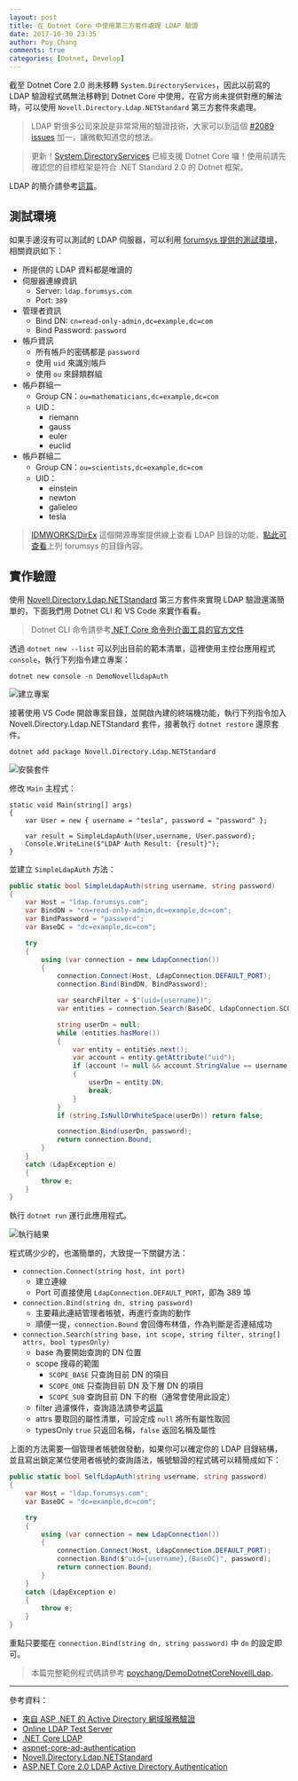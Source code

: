 ```yaml
---
layout: post
title: 在 Dotnet Core 中使用第三方套件處理 LDAP 驗證
date: 2017-10-30 23:35
author: Poy Chang
comments: true
categories: [Dotnet, Develop]
---
```

截至 Dotnet Core 2.0 尚未移轉 `System.DirectoryServices`，因此以前寫的 LDAP 驗證程式碼無法移轉到 Dotnet Core 中使用，在官方尚未提供對應的解法時，可以使用 `Novell.Directory.Ldap.NETStandard` 第三方套件來處理。

>LDAP 對很多公司來說是非常常用的驗證技術，大家可以到這個 [#2089 issues](https://github.com/dotnet/corefx/issues/2089) 加一，讓微軟知道您的想法。

>更新！[System.DirectoryServices](https://www.nuget.org/packages/System.DirectoryServices) 已經支援 Dotnet Core 囉！使用前請先確認您的目標框架是符合 .NET Standard 2.0 的 Dotnet 框架。

LDAP 的簡介請參考[這篇](/ldap-introduction/)。

## 測試環境

如果手邊沒有可以測試的 LDAP 伺服器，可以利用 [forumsys 提供的測試環境](http://www.forumsys.com/tutorials/integration-how-to/ldap/online-ldap-test-server/)，相關資訊如下：

* 所提供的 LDAP 資料都是唯讀的
* 伺服器連線資訊
	* Server: `ldap.forumsys.com`  
	* Port: `389`
* 管理者資訊
	* Bind DN: `cn=read-only-admin,dc=example,dc=com`
	* Bind Password: `password`
* 帳戶資訊
	* 所有帳戶的密碼都是 `password`
	* 使用 `uid` 來識別帳戶
	* 使用 `ou` 來歸類群組
* 帳戶群組一
	* Group CN：`ou=mathematicians,dc=example,dc=com`
	* UID：
		* riemann
		* gauss
		* euler
		* euclid
* 帳戶群組二
	* Group CN：`ou=scientists,dc=example,dc=com`
	* UID：
		* einstein
		* newton
		* galieleo
		* tesla

>[IDMWORKS/DirEx](https://github.com/IDMWORKS/DirEx) 這個開源專案提供線上查看 LDAP 目錄的功能，[點此可查看](https://direx.azurewebsites.net/home/connect?host=ldap.virginia.edu&port=389&baseDn=o=University)上列 forumsys 的目錄內容。

## 實作驗證

使用 [Novell.Directory.Ldap.NETStandard](https://github.com/dsbenghe/Novell.Directory.Ldap.NETStandard) 第三方套件來實現 LDAP 驗證還滿簡單的，下面我們用 Dotnet CLI 和 VS Code 來實作看看。

>Dotnet CLI 命令請參考[.NET Core 命令列介面工具的官方文件](https://docs.microsoft.com/zh-tw/dotnet/core/tools/?tabs=netcore2x&WT.mc_id=DT-MVP-5003022)

透過 `dotnet new --list` 可以列出目前的範本清單，這裡使用主控台應用程式 `console`，執行下列指令建立專案：

```
dotnet new console -n DemoNovellLdapAuth
```

![建立專案](https://i.imgur.com/goduskI.png)

接著使用 VS Code 開啟專案目錄，並開啟內建的終端機功能，執行下列指令加入 Novell.Directory.Ldap.NETStandard 套件，接著執行 `dotnet restore` 還原套件。

```
dotnet add package Novell.Directory.Ldap.NETStandard
```

![安裝套件](https://i.imgur.com/4Oz3vdm.png)

修改 `Main` 主程式：

```scharp
static void Main(string[] args)
{
    var User = new { username = "tesla", password = "password" };

    var result = SimpleLdapAuth(User.username, User.password);
    Console.WriteLine($"LDAP Auth Result: {result}");
}
```

並建立 `SimpleLdapAuth` 方法：

```csharp
public static bool SimpleLdapAuth(string username, string password)
{
    var Host = "ldap.forumsys.com";
    var BindDN = "cn=read-only-admin,dc=example,dc=com";
    var BindPassword = "password";
    var BaseDC = "dc=example,dc=com";

    try
    {
        using (var connection = new LdapConnection())
        {
            connection.Connect(Host, LdapConnection.DEFAULT_PORT);
            connection.Bind(BindDN, BindPassword);

            var searchFilter = $"(uid={username})";
            var entities = connection.Search(BaseDC, LdapConnection.SCOPE_SUB, searchFilter, null, false);

            string userDn = null;
            while (entities.hasMore())
            {
                var entity = entities.next();
                var account = entity.getAttribute("uid");
                if (account != null && account.StringValue == username)
                {
                    userDn = entity.DN;
                    break;
                }
            }
            if (string.IsNullOrWhiteSpace(userDn)) return false;

            connection.Bind(userDn, password);
            return connection.Bound;
        }
    }
    catch (LdapException e)
    {
        throw e;
    }
}
```

執行 `dotnet run` 運行此應用程式。

![執行結果](https://i.imgur.com/tsmCf8a.png)

程式碼少少的，也滿簡單的，大致提一下關鍵方法：

* `connection.Connect(string host, int port)`
	* 建立連線
	* Port 可直接使用 `LdapConnection.DEFAULT_PORT`，即為 389 埠
* `connection.Bind(string dn, string password)`
	* 主要藉此連結管理者帳號，再進行查詢的動作
	* 順便一提，`connection.Bound` 會回傳布林值，作為判斷是否連結成功
* `connection.Search(string base, int scope, string filter, string[] attrs, bool typesOnly)`
	* base 為要開始查詢的 DN 位置
	* scope 搜尋的範圍
		* `SCOPE_BASE` 只查詢目前 DN 的項目
		* `SCOPE_ONE` 只查詢目前 DN 及下層 DN 的項目 
		* `SCOPE_SUB` 查詢目前 DN 下的樹（通常會使用此設定）
	* filter 過濾條件，查詢語法請參考[這篇](/ldap-introduction/)
	* attrs 要取回的屬性清單，可設定成 `null` 將所有屬性取回
	* typesOnly `true` 只返回名稱，`false` 返回名稱及屬性

上面的方法需要一個管理者帳號做發動，如果你可以確定你的 LDAP 目錄結構，並且寫出鎖定某位使用者帳號的查詢語法，帳號驗證的程式碼可以精簡成如下：

```csharp
public static bool SelfLdapAuth(string username, string password)
{
    var Host = "ldap.forumsys.com";
    var BaseDC = "dc=example,dc=com";

    try
    {
        using (var connection = new LdapConnection())
        {
            connection.Connect(Host, LdapConnection.DEFAULT_PORT);
            connection.Bind($"uid={username},{BaseDC}", password);
            return connection.Bound;
        }
    }
    catch (LdapException e)
    {
        throw e;
    }
}
```

重點只要擺在 `connection.Bind(string dn, string password)` 中 `dn` 的設定即可。

>本篇完整範例程式碼請參考 [poychang/DemoDotnetCoreNovellLdap](https://github.com/poychang/DemoDotnetCoreNovellLdap)。

----------

參考資料：

* [來自 ASP .NET 的 Active Directory 網域服務驗證](http://msdn.microsoft.com/zh-tw/library/ms180890.aspx)
* [Online LDAP Test Server](http://www.forumsys.com/tutorials/integration-how-to/ldap/online-ldap-test-server/)
* [.NET Core LDAP](https://long2know.com/2017/06/net-core-ldap/)
* [aspnet-core-ad-authentication](https://github.com/chsword/aspnet-core-ad-authentication)
* [Novell.Directory.Ldap.NETStandard](https://github.com/dsbenghe/Novell.Directory.Ldap.NETStandard)
* [ASP.NET Core 2.0 LDAP Active Directory Authentication](https://stackoverflow.com/questions/49682644/asp-net-core-2-0-ldap-active-directory-authentication)
